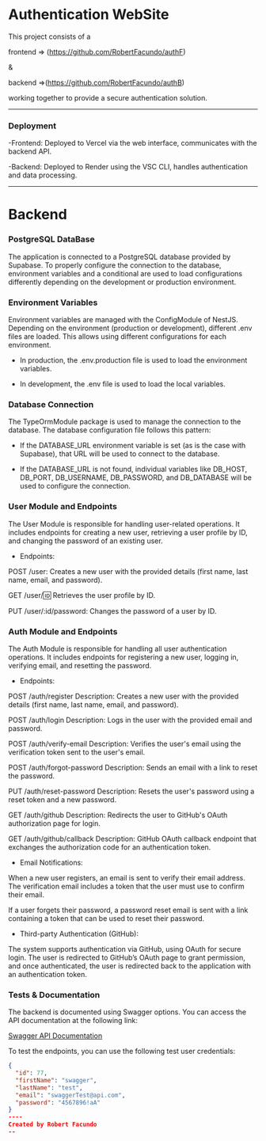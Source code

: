 # Authentication WebSite

This project consists of a 

frontend => (https://github.com/RobertFacundo/authF) 

&

backend =>(https://github.com/RobertFacundo/authB) 

working together to provide a secure authentication solution. 

---

### Deployment
-Frontend: Deployed to Vercel via the web interface, communicates with the backend API.

-Backend: Deployed to Render using the VSC CLI, handles authentication and data processing.

---

# Backend

### PostgreSQL DataBase

The application is connected to a PostgreSQL database provided by Supabase. To properly configure the connection to the database, environment variables and a conditional are used to load configurations differently depending on the development or production environment.

### Environment Variables
Environment variables are managed with the ConfigModule of NestJS. Depending on the environment (production or development), different .env files are loaded. This allows using different configurations for each environment.

- In production, the .env.production file is used to load the environment variables.

- In development, the .env file is used to load the local variables.

### Database Connection
The TypeOrmModule package is used to manage the connection to the database. The database configuration file follows this pattern:

- If the DATABASE_URL environment variable is set (as is the case with Supabase), that URL will be used to connect to the database.

- If the DATABASE_URL is not found, individual variables like DB_HOST, DB_PORT, DB_USERNAME, DB_PASSWORD, and DB_DATABASE will be used to configure the connection.

### User Module and Endpoints

The User Module is responsible for handling user-related operations. It includes endpoints for creating a new user, retrieving a user profile by ID, and changing the password of an existing user.

- Endpoints:

POST /user: Creates a new user with the provided details (first name, last name, email, and password).

GET /user/:id: Retrieves the user profile by ID.

PUT /user/:id/password: Changes the password of a user by ID.

### Auth Module and Endpoints

The Auth Module is responsible for handling all user authentication operations. It includes endpoints for registering a new user, logging in, verifying email, and resetting the password.

- Endpoints:

POST /auth/register
Description: Creates a new user with the provided details (first name, last name, email, and password).

POST /auth/login
Description: Logs in the user with the provided email and password.

POST /auth/verify-email
Description: Verifies the user's email using the verification token sent to the user's email.

POST /auth/forgot-password
Description: Sends an email with a link to reset the password.

PUT /auth/reset-password
Description: Resets the user's password using a reset token and a new password.

GET /auth/github
Description: Redirects the user to GitHub's OAuth authorization page for login.

GET /auth/github/callback
Description: GitHub OAuth callback endpoint that exchanges the authorization code for an authentication token.

- Email Notifications:

When a new user registers, an email is sent to verify their email address. The verification email includes a token that the user must use to confirm their email.

If a user forgets their password, a password reset email is sent with a link containing a token that can be used to reset their password.

- Third-party Authentication (GitHub):

The system supports authentication via GitHub, using OAuth for secure login. The user is redirected to GitHub’s OAuth page to grant permission, and once authenticated, the user is redirected back to the application with an authentication token.


### Tests & Documentation

The backend is documented using Swagger options. You can access the API documentation at the following link:

[Swagger API Documentation](http://authb.onrender.com/api)

To test the endpoints, you can use the following test user credentials:

```json
{
  "id": 77,
  "firstName": "swagger",
  "lastName": "test",
  "email": "swaggerTest@api.com",
  "password": "4567896!aA"
}
----
Created by Robert Facundo
--